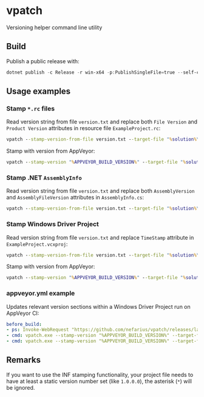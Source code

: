 # vpatch

Versioning helper command line utility

## Build

Publish a public release with:

```PowerShell
dotnet publish -c Release -r win-x64 -p:PublishSingleFile=true --self-contained true
```

## Usage examples

### Stamp `*.rc` files

Read version string from file `version.txt` and replace both `File Version` and `Product Version` attributes in resource file `ExampleProject.rc`:

```cmd
vpatch --stamp-version-from-file version.txt --target-file "%solution%\ExampleProject\ExampleProject.rc" --resource.file-version --resource.product-version
```

Stamp with version from AppVeyor:

```cmd
vpatch --stamp-version "%APPVEYOR_BUILD_VERSION%" --target-file "%solution%\ExampleProject\ExampleProject.rc" --resource.file-version --resource.product-version
```

### Stamp .NET `AssemblyInfo`

Read version string from file `version.txt` and replace both `AssemblyVersion` and `AssemblyFileVersion` attributes in `AssemblyInfo.cs`:

```cmd
vpatch --stamp-version-from-file version.txt --target-file "%solution%\ExampleProject\Properties\AssemblyInfo.cs" --assembly.version --assembly.file-version
```

### Stamp Windows Driver Project

Read version string from file `version.txt` and replace `TimeStamp` attribute in `ExampleProject.vcxproj`:

```cmd
vpatch --stamp-version-from-file version.txt --target-file "%solution%\ExampleProject\ExampleProject.vcxproj" --vcxproj.inf-time-stamp
```

Stamp with version from AppVeyor:

```cmd
vpatch --stamp-version "%APPVEYOR_BUILD_VERSION%" --target-file "%solution%\ExampleProject\ExampleProject.vcxproj" --vcxproj.inf-time-stamp
```

### appveyor.yml example

Updates relevant version sections within a Windows Driver Project run on AppVeyor CI:

```yaml
before_build:
- ps: Invoke-WebRequest "https://github.com/nefarius/vpatch/releases/latest/download/vpatch.exe" -OutFile vpatch.exe
- cmd: vpatch.exe --stamp-version "%APPVEYOR_BUILD_VERSION%" --target-file ".\sys\%APPVEYOR_PROJECT_NAME%.vcxproj" --vcxproj.inf-time-stamp
- cmd: vpatch.exe --stamp-version "%APPVEYOR_BUILD_VERSION%" --target-file ".\sys\%APPVEYOR_PROJECT_NAME%.rc" --resource.file-version --resource.product-version
```

## Remarks

If you want to use the INF stamping functionality, your project file needs to have at least a static version number set (like `1.0.0.0`), the asterisk (`*`) will be ignored.
